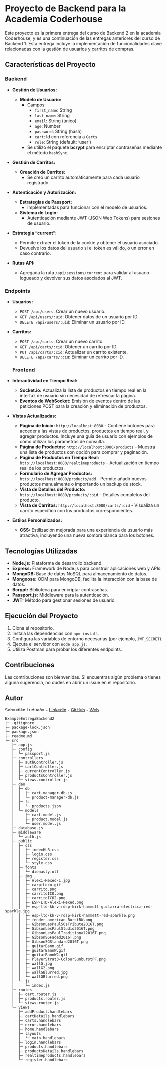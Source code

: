 # Proyecto de Backend para la Academia Coderhouse

Este proyecto es la primera entrega del curso de Backend 2 en la academia Coderhouse, y es una continuación de las entregas anteriores del curso de Backend 1. Esta entrega incluye la implementación de funcionalidades clave relacionadas con la gestión de usuarios y carritos de compras.

## Características del Proyecto

### Backend

- **Gestión de Usuarios:**
  - **Modelo de Usuario:**
    - Campos:
      - `first_name`: String
      - `last_name`: String
      - `email`: String (único)
      - `age`: Number
      - `password`: String (hash)
      - `cart`: Id con referencia a `Carts`
      - `role`: String (default: ‘user’)
    - Se utilizó el paquete **bcrypt** para encriptar contraseñas mediante el método `hashSync`.
  
- **Gestión de Carritos:**
  - **Creación de Carritos:**
    - Se creó un carrito automáticamente para cada usuario registrado.
  
- **Autenticación y Autorización:**
  - **Estrategias de Passport:**
    - Implementadas para funcionar con el modelo de usuarios.
  - **Sistema de Login:**
    - Autenticación mediante JWT (JSON Web Tokens) para sesiones de usuario.

- **Estrategia “current”:**
  - Permite extraer el token de la cookie y obtener el usuario asociado.
  - Devuelve los datos del usuario si el token es válido, o un error en caso contrario.

- **Rutas API:**
  - Agregada la ruta `/api/sessions/current` para validar al usuario logueado y devolver sus datos asociados al JWT.

### Endpoints

- **Usuarios:**
  - `POST /api/users`: Crear un nuevo usuario.
  - `GET /api/users/:uid`: Obtener datos de un usuario por ID.
  - `DELETE /api/users/:uid`: Eliminar un usuario por ID.

- **Carritos:**
  - `POST /api/carts`: Crear un nuevo carrito.
  - `GET /api/carts/:cid`: Obtener un carrito por ID.
  - `PUT /api/carts/:cid`: Actualizar un carrito existente.
  - `DELETE /api/carts/:cid`: Eliminar un carrito por ID.

  ### Frontend

- **Interactividad en Tiempo Real:**
  - **Socket.io:** Actualiza la lista de productos en tiempo real en la interfaz de usuario sin necesidad de refrescar la página.
  - **Eventos de WebSocket:** Emisión de eventos dentro de las peticiones POST para la creación y eliminación de productos.

- **Vistas Actualizadas:**
  - **Página de Inicio:** `http://localhost:8080` - Contiene botones para acceder a las vistas de productos, productos en tiempo real, y agregar productos. Incluye una guía de usuario con ejemplos de cómo utilizar los parámetros de consulta.
  - **Página de Productos:** `http://localhost:8080/products` - Muestra una lista de productos con opción para comprar y paginación.
  - **Página de Productos en Tiempo Real:** `http://localhost:8080/realtimeproducts` - Actualización en tiempo real de los productos.
  - **Formulario de Agregar Productos:** `http://localhost:8080/products/add` - Permite añadir nuevos productos manualmente o importando un backup de stock.
  - **Vista de Detalles del Producto:** `http://localhost:8080/products/:pid` - Detalles completos del producto.
  - **Vista de Carritos:** `http://localhost:8080/carts/:cid` - Visualiza un carrito específico con los productos correspondientes.

- **Estilos Personalizados:**
  - **CSS:** Estilización mejorada para una experiencia de usuario más atractiva, incluyendo una nueva sombra blanca para los botones.

## Tecnologías Utilizadas

- **Node.js:** Plataforma de desarrollo backend.
- **Express:** Framework de Node.js para construir aplicaciones web y APIs.
- **MongoDB:** Base de datos NoSQL para almacenamiento de datos.
- **Mongoose:** ODM para MongoDB, facilita la interacción con la base de datos.
- **Bcrypt:** Biblioteca para encriptar contraseñas.
- **Passport.js:** Middleware para la autenticación.
- **JWT:** Método para gestionar sesiones de usuario.

## Ejecución del Proyecto

1. Clona el repositorio.
2. Instala las dependencias con `npm install`.
3. Configura las variables de entorno necesarias (por ejemplo, `JWT_SECRET`).
4. Ejecuta el servidor con `node app.js`.
5. Utiliza Postman para probar los diferentes endpoints.

## Contribuciones

Las contribuciones son bienvenidas. Si encuentras algún problema o tienes alguna sugerencia, no dudes en abrir un issue en el repositorio.

## Autor

Sebastián Ludueña - [Linkedin](https://www.linkedin.com/in/csluduena/) - [GitHub](https://github.com/csluduena) - [Web](https://csluduena.com.ar)

```
ExampleEntregaBackend2
├─ .gitignore
├─ package-lock.json
├─ package.json
├─ readme.md
└─ src
   ├─ app.js
   ├─ config
   │  └─ passport.js
   ├─ controllers
   │  ├─ authController.js
   │  ├─ cartController.js
   │  ├─ currentController.js
   │  ├─ productsController.js
   │  └─ views.controller.js
   ├─ dao
   │  ├─ db
   │  │  ├─ cart-manager-db.js
   │  │  └─ product-manager-db.js
   │  ├─ fs
   │  │  └─ products.json
   │  └─ models
   │     ├─ cart.model.js
   │     ├─ product.model.js
   │     └─ user.model.js
   ├─ database.js
   ├─ middleware
   │  └─ auth.js
   ├─ public
   │  ├─ css
   │  │  ├─ indexHLB.css
   │  │  ├─ login.css
   │  │  ├─ register.css
   │  │  └─ style.css
   │  ├─ fonts
   │  │  └─ dienasty.otf
   │  ├─ img
   │  │  ├─ Alexi-Hexed-1.jpg
   │  │  ├─ carpiLoco.gif
   │  │  ├─ carrito.png
   │  │  ├─ carritoICO.png
   │  │  ├─ carritoICO2.png
   │  │  ├─ ESP-LTD-Alexi-Hexed.png
   │  │  ├─ esp-ltd-kh-v-rdsp-kirk-hammett-guitarra-electrica-red-sparkle.jpg
   │  │  ├─ esp-ltd-kh-v-rdsp-kirk-hammett-red-sparkle.png
   │  │  ├─ fender-american-BurstRW.png
   │  │  ├─ GibsonLesPaul50sTribute2016T.png
   │  │  ├─ GibsonLesPaulStudio2016T.png
   │  │  ├─ GibsonLesPaulTraditional2016T.png
   │  │  ├─ GibsonSGFaded2016T.png
   │  │  ├─ GibsonSGStandard2016T.png
   │  │  ├─ guitarBann.gif
   │  │  ├─ guitarBannW.gif
   │  │  ├─ guitarBannW2.gif
   │  │  ├─ PlayerStrat3-ColourSunburstPF.png
   │  │  ├─ wallG.jpg
   │  │  ├─ wallG2.png
   │  │  ├─ wallGBlurred.jpg
   │  │  └─ wallGBlurred.png
   │  └─ js
   │     └─ index.js
   ├─ routes
   │  ├─ cart.router.js
   │  ├─ products.router.js
   │  └─ views.router.js
   └─ views
      ├─ addProduct.handlebars
      ├─ cartDetails.handlebars
      ├─ carts.handlebars
      ├─ error.handlebars
      ├─ home.handlebars
      ├─ layouts
      │  └─ main.handlebars
      ├─ login.handlebars
      ├─ products.handlebars
      ├─ productsDetails.handlebars
      ├─ realtimeproducts.handlebars
      └─ register.handlebars

```